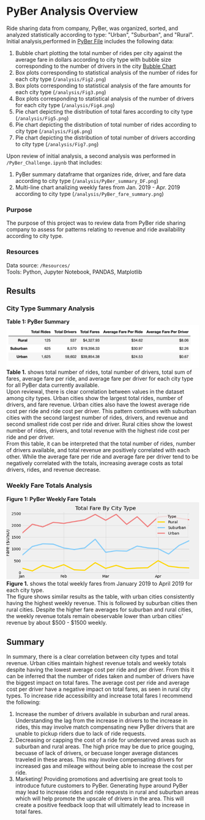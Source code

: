 # PyBer Analysis Overview
Ride sharing data from company, PyBer, was organized, sorted, and analyzed statistically according to type: "Urban", "Suburban", and "Rural". Initial analysis,performed in [PyBer File](/PyBer.ipynb) includes the following data: 
  1. Bubble chart plotting the total number of rides per city against the average fare in dollars according to city type with bubble size corresponding to the number of drivers in the city [Bubble Chart](../analysis/Fig1.png)
  2. Box plots corresponding to statistical analysis of the number of rides for each city type (`/analysis/Fig2.png`)
  3. Box plots corresponding to statistical analysis of the fare amounts for each city type (`/analysis/Fig3.png`)
  4. Box plots corresponding to statistical analysis of the number of drivers for each city type (`/analysis/Fig4.png`)
  5. Pie chart depicting the distribution of total fares according to city type (`/analysis/Fig5.png`)
  6. Pie chart depicting the distribution of total number of rides according to city type (`/analysis/Fig6.png`)
  7. Pie chart depicting the distribution of total number of drivers according to city type (`/analysis/Fig7.png`)

Upon review of initial analysis, a second analysis was performed in `/PyBer_Challenge.ipynb` that includes:
  1. PyBer summary dataframe that organizes ride, driver, and fare data according to city type (`/analysis/PyBer_summary_DF.png`)
  2. Multi-line chart analizing weekly fares from Jan. 2019 - Apr. 2019 according to city type (`/analysis/PyBer_fare_summary.png`)

### Purpose
The purpose of this project was to review data from PyBer ride sharing company to assess for patterns relating to revenue and ride availability according to city type.  

### Resources
Data source: `/Resources/`
<br>Tools: Python, Jupyter Notebook, PANDAS, Matplotlib


## Results
### City Type Summary Analysis

**Table 1: PyBer Summary**
![Pyber_summary](/analysis/PyBer_summary_DF.png "Table 1")
**Table 1.** shows total number of rides, total number of drivers, total sum of fares, average fare per ride, and average fare per driver for each city type for all PyBer data currently available. 
<br>
Upon reviewal, there is clear correlation between values in the dataset among city types. Urban cities show the largest total rides, number of drivers, and fare revenue. Urban cities also have the lowest average ride cost per ride and ride cost per driver. This pattern continues with suburban cities with the second largest number of rides, drivers, and revenue and second smallest ride cost per ride and driver. Rural cities show the lowest number of rides, drivers, and total revenue with the highest ride cost per ride and per driver. 
<br>
From this table, it can be interpreted that the total number of rides, number of drivers available, and total revenue are positively correlated with each other. While the average fare per ride and average fare per driver tend to be negatively correlated with the totals, increasing average costs as total drivers, rides, and revenue decrease.

### Weekly Fare Totals Analysis

**Figure 1: PyBer Weekly Fare Totals**
![Weekly_Fares](/analysis/PyBer_fare_summary.png "Figure 1")
**Figure 1.** shows the total weekly fares from January 2019 to April 2019 for each city type. 
<br>
The figure shows similar results as the table, with urban cities consistently having the highest weekly revenue. This is followed by suburban cities then rural cities. Despite the higher fare averages for suburban and rural cities, the weekly revenue totals remain obeservable lower than urban cities' revenue by about $500 - $1500 weekly.


## Summary
In summary, there is a clear correlation between city types and total revenue. Urban cities maintain highest revenue totals and weekly totals despite having the lowest average cost per ride and per driver. From this it can be inferred that the number of rides taken and number of drivers have the biggest impact on total fares. The average cost per ride and average cost per driver have a negative impact on total fares, as seen in rural city types. To increase ride accessibility and increase total fares I recommend the following: 
  1. Increase the number of drivers available in suburban and rural areas. Understanding the lag from the increase in drivers to the increase in rides, this may involve match compensating new PyBer drivers that are unable to pickup riders due to lack of ride requests.
  2. Decreasing or capping the cost of a ride for underserved areas such as suburban and rural areas. The high price may be due to price gouging, becuase of lack of drivers, or becuase longer average distances traveled in these areas. This may involve compensating drivers for increased gas and mileage without being able to increase the cost per ride. 
  3. Marketing! Providing promotions and advertising are great tools to introduce future customers to PyBer. Generating hype around PyBer may lead to increase rides and ride requests in rural and suburban areas which will help promote the upscale of drivers in the area. This will create a positive feedback loop that will ultimately lead to increase in total fares. 